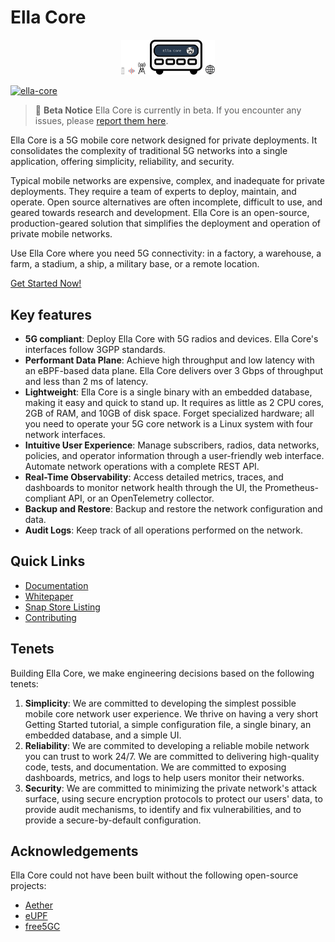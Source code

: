 # Ella Core

<p align="center">
  <img src="docs/images/summary.svg" alt="Ella Core Logo" width="150"/>
</p>

[![ella-core](https://snapcraft.io/ella-core/badge.svg)](https://snapcraft.io/ella-core)

> :construction: **Beta Notice**
> Ella Core is currently in beta. If you encounter any issues, please [report them here](https://github.com/ellanetworks/core/issues/new/choose).

Ella Core is a 5G mobile core network designed for private deployments. It consolidates the complexity of traditional 5G networks into a single application, offering simplicity, reliability, and security.

Typical mobile networks are expensive, complex, and inadequate for private deployments. They require a team of experts to deploy, maintain, and operate. Open source alternatives are often incomplete, difficult to use, and geared towards research and development. Ella Core is an open-source, production-geared solution that simplifies the deployment and operation of private mobile networks.

Use Ella Core where you need 5G connectivity: in a factory, a warehouse, a farm, a stadium, a ship, a military base, or a remote location.

[Get Started Now!](https://docs.ellanetworks.com/tutorials/getting_started/)

## Key features

- **5G compliant**: Deploy Ella Core with 5G radios and devices. Ella Core's interfaces follow 3GPP standards.
- **Performant Data Plane**: Achieve high throughput and low latency with an eBPF-based data plane. Ella Core delivers over 3 Gbps of throughput and less than 2 ms of latency.
- **Lightweight**: Ella Core is a single binary with an embedded database, making it easy and quick to stand up. It requires as little as 2 CPU cores, 2GB of RAM, and 10GB of disk space. Forget specialized hardware; all you need to operate your 5G core network is a Linux system with four network interfaces.
- **Intuitive User Experience**: Manage subscribers, radios, data networks, policies, and operator information through a user-friendly web interface. Automate network operations with a complete REST API.
- **Real-Time Observability**: Access detailed metrics, traces, and dashboards to monitor network health through the UI, the Prometheus-compliant API, or an OpenTelemetry collector.
- **Backup and Restore**: Backup and restore the network configuration and data.
- **Audit Logs**: Keep track of all operations performed on the network.

## Quick Links

- [Documentation](https://docs.ellanetworks.com/)
- [Whitepaper](https://medium.com/@gruyaume/ella-core-simplifying-private-mobile-networks-a82de955c92c)
- [Snap Store Listing](https://snapcraft.io/ella-core)
- [Contributing](CONTRIBUTING.md)

## Tenets

Building Ella Core, we make engineering decisions based on the following tenets:

1. **Simplicity**: We are committed to developing the simplest possible mobile core network user experience. We thrive on having a very short Getting Started tutorial, a simple configuration file, a single binary, an embedded database, and a simple UI.
2. **Reliability**: We are commited to developing a reliable mobile network you can trust to work 24/7. We are committed to delivering high-quality code, tests, and documentation. We are committed to exposing dashboards, metrics, and logs to help users monitor their networks.
3. **Security**: We are committed to minimizing the private network's attack surface, using secure encryption protocols to protect our users' data, to provide audit mechanisms, to identify and fix vulnerabilities, and to provide a secure-by-default configuration.

## Acknowledgements

Ella Core could not have been built without the following open-source projects:
- [Aether](https://aetherproject.org/)
- [eUPF](https://github.com/edgecomllc/eupf)
- [free5GC](https://free5gc.org/)
